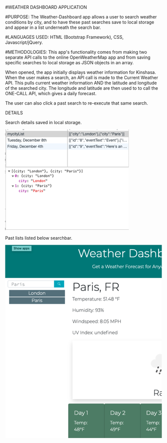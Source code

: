 #WEATHER DASHBOARD APPLICATION

#PURPOSE:
The Weather-Dashboard app allows a user to search weather conditions by city, and to have these past searches save to local storage and appear in a list underneath the search bar.

#LANGUAGES USED:
HTML (Bootstrap Framework), CSS, Javascript/jQuery.  

#METHODOLOGIES:
This app's functionality comes from making two separate API calls to the online OpenWeatherMap app and from saving specific searches to local storage as JSON objects in an array. 

When opened, the app initially displays weather information for Kinshasa.  When the user makes a search, an API call is made to the Current Weather API.  This pulls current weather information AND the latitude and longitude of the searched city.  The longitude and latitude are then used to to call the ONE-CALL API, which gives a daily forecast.

The user can also click a past search to re-execute that same search.

DETAILS

Search details saved in local storage.

![alt text](img/WeatherAppJson.png "Search details saved in local storage.") 

Past lists listed below searchbar.

![alt text](img/SavedDetail.png "Past searches.") 
